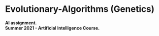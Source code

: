 # Evolutionary-Algorithms (Genetics)

**AI assignment.**
<br>
**Summer 2021 - Artificial Intelligence Course.**



